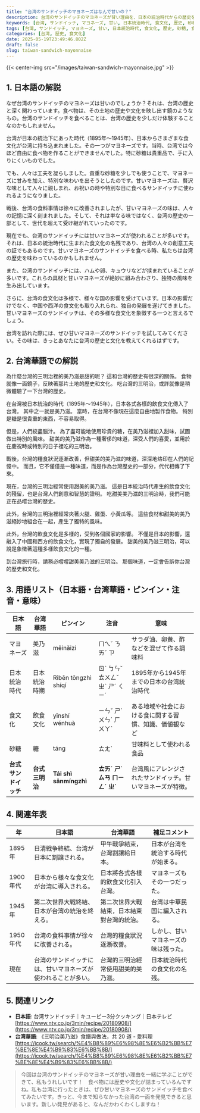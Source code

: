 ```yaml
---
title: "台湾のサンドイッチのマヨネーズはなんで甘いの？"
description: 台湾のサンドイッチのマヨネーズが甘い理由を、日本の統治時代からの歴史を紐解きながら解説します。甘いマヨネーズのルーツを探りましょう。
keywords: [台湾, サンドイッチ, マヨネーズ, 甘い, 日本統治時代, 食文化, 歴史, 砂糖, 食料事情]
tags: [台湾, サンドイッチ, マヨネーズ, 甘い, 日本統治時代, 食文化, 歴史, 砂糖, 食料事情]
categories: [台湾, 歴史, 食文化]
date: 2025-05-19T23:49:46.802Z
draft: false
slug: taiwan-sandwich-mayonnaise
---
```


{{< center-img src="/images/taiwan-sandwich-mayonnaise.jpg" >}}

## 1. 日本語の解説

なぜ台湾のサンドイッチのマヨネーズは甘いのでしょうか？それは、台湾の歴史と深く関わっています。食べ物は、その土地の歴史や文化を映し出す鏡のようなもの。台湾のサンドイッチを食べることは、台湾の歴史を少しだけ体験することなのかもしれません。

台湾が日本の統治下にあった時代（1895年～1945年）、日本からさまざまな食文化が台湾に持ち込まれました。その一つがマヨネーズです。当時、台湾では今ほど自由に食べ物を作ることができませんでした。特に砂糖は貴重品で、手に入りにくいものでした。

でも、人々は工夫を凝らしました。貴重な砂糖を少しでも使うことで、マヨネーズに甘みを加え、特別な味わいを出そうとしたのです。甘いマヨネーズは、贅沢な味として人々に親しまれ、お祝いの時や特別な日に食べるサンドイッチに使われるようになりました。

戦後、台湾の食料事情は徐々に改善されましたが、甘いマヨネーズの味は、人々の記憶に深く刻まれました。そして、それは単なる味ではなく、台湾の歴史の一部として、世代を超えて受け継がれていったのです。

現在でも、台湾のサンドイッチには甘いマヨネーズが使われることが多いです。それは、日本の統治時代に生まれた食文化の名残であり、台湾の人々の創意工夫の証でもあるのです。甘いマヨネーズのサンドイッチを食べる時、私たちは台湾の歴史を味わっているのかもしれません。

また、台湾のサンドイッチには、ハムや卵、キュウリなどが挟まれていることが多いです。これらの具材と甘いマヨネーズが絶妙に組み合わさり、独特の風味を生み出しています。

さらに、台湾の食文化は多様で、様々な国の影響を受けています。日本の影響だけでなく、中国や西洋の食文化も取り入れられ、独自の発展を遂げてきました。甘いマヨネーズのサンドイッチは、その多様な食文化を象徴する一つと言えるでしょう。

台湾を訪れた際には、ぜひ甘いマヨネーズのサンドイッチを試してみてください。その味は、きっとあなたに台湾の歴史と文化を教えてくれるはずです。

## 2. 台湾華語での解説

為什麼台灣的三明治裡的美乃滋是甜的呢？ 這和台灣的歷史有很深的關係。 食物就像一面鏡子，反映著那片土地的歷史和文化。 吃台灣的三明治，或許就像是稍微體驗了一下台灣的歷史。

在台灣被日本統治的時代（1895年～1945年），日本各式各樣的飲食文化傳入了台灣。 其中之一就是美乃滋。 當時，在台灣不像現在這麼自由地製作食物。 特別是糖是很貴重的東西，不容易取得。

但是，人們絞盡腦汁。 為了盡可能地使用珍貴的糖，在美乃滋裡加入甜味，試圖做出特別的風味。 甜美的美乃滋作為一種奢侈的味道，深受人們的喜愛，並用於在慶祝時或特別的日子裡吃的三明治。

戰後，台灣的糧食狀況逐漸改善，但甜美的美乃滋的味道，深深地烙印在人們的記憶中。 而且，它不僅僅是一種味道，而是作為台灣歷史的一部分，代代相傳了下來。

現在，台灣的三明治經常使用甜美的美乃滋。 這是日本統治時代產生的飲食文化的殘留，也是台灣人們創意和智慧的證明。 吃甜美美乃滋的三明治時，我們可能正在品嚐台灣的歷史。

此外，台灣的三明治裡經常夾著火腿、雞蛋、小黃瓜等。 這些食材和甜美的美乃滋絕妙地組合在一起，產生了獨特的風味。

此外，台灣的飲食文化是多樣的，受到各個國家的影響。 不僅是日本的影響，還融入了中國和西方的飲食文化，實現了獨自的發展。 甜美的美乃滋三明治，可以說是象徵著這種多樣飲食文化的一種。

到台灣旅行時，請務必嚐嚐甜美美乃滋的三明治。 那個味道，一定會告訴你台灣的歷史和文化。

## 3. 用語リスト（日本語・台湾華語・ピンイン・注音・意味）

| 日本語          | 台湾華語          | ピンイン      | 注音       | 意味                                                     |
| ------------- | ------------- | ----------- | ---------- | -------------------------------------------------------- |
| マヨネーズ       | 美乃滋           | měinǎizi   | ㄇㄟˇ ㄋㄞˇ ㄗ | サラダ油、卵黄、酢などを混ぜて作る調味料                                             |
| 日本統治時代     | 日本統治時期        | Rìběn tǒngzhì shíqí | ㄖˋ ㄅㄣˇ ㄊㄨㄥˇ ㄓˋ ㄕˊ ㄑㄧˊ   | 1895年から1945年までの日本の台湾統治時代                                      |
| 食文化          | 飲食文化           | yǐnshí wénhuà    | ㄧㄣˇ ㄕˊ ㄨㄣˊ ㄏㄨㄚˋ    | ある地域や社会における食に関する習慣、知識、価値観など                                     |
| 砂糖           | 糖             | táng         | ㄊㄤˊ      | 甘味料として使われる食品                                                   |
| **台式サンドイッチ** | **台式三明治**      | **Tái shì sānmíngzhì**| **ㄊㄞˊ ㄕˋ ㄙㄢ ㄇㄧㄥˊ ㄓˋ** | 台湾風にアレンジされたサンドイッチ。甘いマヨネーズが特徴。                                      |

## 4. 関連年表

| 年    | 日本語                                      | 台湾華語                                      | 補足コメント                                                                                                                |
|-----|-------------------------------------------|-------------------------------------------|------------------------------------------------------------------------------------------------------------------------------------|
| 1895年 | 日清戦争終結、台湾が日本に割譲される。                           | 甲午戰爭結束，台灣割讓給日本。                           | 日本が台湾を統治する時代が始まる。                                                                                                      |
| 1900年代 | 日本から様々な食文化が台湾に導入される。                           | 日本將各式各樣的飲食文化引入台灣。                           | マヨネーズもその一つだった。                                                                                                               |
| 1945年 | 第二次世界大戦終結、日本が台湾の統治を終える。                        | 第二次世界大戰結束，日本結束對台灣的統治。                        | 台湾は中華民国に編入される。                                                                                                              |
| 1950年代 | 台湾の食料事情が徐々に改善される。                               | 台灣的糧食狀況逐漸改善。                               | しかし、甘いマヨネーズの味は残った。                                                                                                             |
| 現在   | 台湾のサンドイッチには、甘いマヨネーズが使われることが多い。                           | 台灣的三明治經常使用甜美的美乃滋。                           | 日本統治時代の食文化の名残。                                                                                                               |

## 5. 関連リンク

*   **日本語**: 台湾サンドイッチ｜キユーピー3分クッキング｜日本テレビ [https://www.ntv.co.jp/3min/recipe/20180908/](https://www.ntv.co.jp/3min/recipe/20180908/)
*   **台湾華語**: 《三明治美乃滋》食譜與做法，共 20 道 - 愛料理 [https://icook.tw/search/%E4%B8%89%E6%98%8E%E6%B2%BB%E7%BE%8E%E4%B9%83%E6%BB%8B/](https://icook.tw/search/%E4%B8%89%E6%98%8E%E6%B2%BB%E7%BE%8E%E4%B9%83%E6%BB%8B/)

> 今回は台湾のサンドイッチのマヨネーズが甘い理由を一緒に学ぶことができて、私もうれしいです！　食べ物には歴史や文化が詰まっているんですね。私も台湾に行ったときは、ぜひ甘いマヨネーズのサンドイッチを食べてみたいです。きっと、今まで知らなかった台湾の一面を発見できると思います。新しい発見があると、なんだかわくわくしますね！
